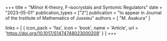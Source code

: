 +++
title = "Milnor K-theory, F-isocrystals and Syntomic Regulators"
date = "2023-05-01"
publication_types = ["2"]
publication = "to appear in Journal of the Institute of Mathematics of Jussieu"
authors = [ "M. Asakura" ]

links = [ { icon_pack = 'fas', icon = 'book', name = 'Article', url = 'https://doi.org/10.1017/S1474748023000208' } ]
+++
